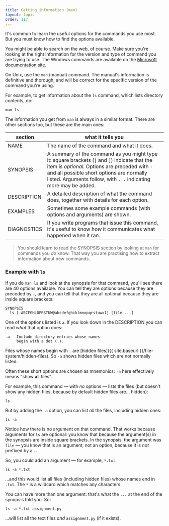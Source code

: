 ```yaml
---
title: Getting information (man)
layout: topic
order: 117
---
```


It's common to learn the useful options for the commands you use most. But you
must know how to find the options available.

You might be able to search on the web, of course. Make sure you're looking at
the right information for the version and type of command you are trying to use.
The Windows commands are available on the
[Microsoft documentation site](https://docs.microsoft.com/en-us/windows-server/administration/windows-commands/windows-commands).

On Unix, use the `man` (manual) command. The manual's information is
definitive and thorough, and will be correct for the specific version of the
command you're using.

For example, to get information about the `ls` command, which lists directory
contents, do:

    man ls

The information you get from `man` is always in a similar format. There are
other sections too, but these are the main ones:

| section     |  what it tells you |
| ----------- | ------------------ |
| NAME        | The name of the command and what it does. |
| SYNOPSIS    | A summary of the command as you might type it: square brackets (`[` and `]`) indicate that the item is _optional_. Options are preceded with `-` and all possible short options are normally listed. Arguments follow, with `...` indicating more may be added. |
| DESCRIPTION | A detailed description of what the command does, together with details for each option. |
| EXAMPLES    | Sometimes some example commands (with options and arguments) are shown. |
| DIAGNOSTICS | If you write programs that issue this command, it's useful to know _how_ it communicates what happened when it ran. |

> You should learn to read the SYNOPSIS section by looking at `man` for commands
> you _do_ know. That way you are practising how to extract information about
> new commands.

### Example with `ls`

If you do `man ls` and look at the synopsis for that command, you'll see there
are 40 options available. You can tell they are options because they are preceded
by `-`, and you can tell that they are all optional because they are inside
square brackets:

```
SYNOPSIS
  ls [-ABCFGHLOPRSTUW@abcdefghiklmnopqrstuwx1] [file ...]
```
One of the options listed is `a`. If you look down in the
DESCRIPTION you can read _what_ that option does:

```
-a   Include directory entries whose names
     begin with a dot (.).
```

Files whose names begin with `.` are 
[hidden files]({{ site.baseurl }}/file-system/hidden-files).
So `-a` shows hidden files which are not normally listed.

Often these short options are chosen as mnemonics: `-a` here effectively means
"show **a**ll files".

For example, this command — with _no_ options — lists the files (but doesn't
show any hidden files, because by default hidden files are... hidden):

    ls

But by adding the `-a` option, you can list _all_ the files, including hidden
ones:

    ls -a

Notice how there is no argument on that command. That works because arguments
for `ls` are optional: you know that because the argument(s) in the synopsis
are inside square brackets. In the synopsis, the argument was `file` — you know
that is an argument, not an option, because it is _not_ prefixed by a `-`.

So, you could add an argument — for example, `*.txt`:

    ls -a *.txt

...and this would list all files (including hidden files) whose names end in
`.txt`. The `*` is a wildcard which matches any characters.

You can have more than one argument: that's what the `...` at the end of
the synopsis told you. So:

    ls -a *.txt assignment.py

...will list all the text files _and_ `assignment.py` (if it exists).


